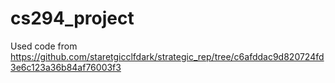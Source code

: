 # cs294_project
Used code from https://github.com/staretgicclfdark/strategic_rep/tree/c6afddac9d820724fd3e6c123a36b84af76003f3
